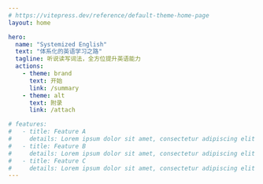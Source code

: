 ```yaml
---
# https://vitepress.dev/reference/default-theme-home-page
layout: home

hero:
  name: "Systemized English"
  text: "体系化的英语学习之路"
  tagline: 听说读写词法，全方位提升英语能力
  actions:
    - theme: brand
      text: 开始
      link: /summary
    - theme: alt
      text: 附录
      link: /attach

# features:
#   - title: Feature A
#     details: Lorem ipsum dolor sit amet, consectetur adipiscing elit
#   - title: Feature B
#     details: Lorem ipsum dolor sit amet, consectetur adipiscing elit
#   - title: Feature C
#     details: Lorem ipsum dolor sit amet, consectetur adipiscing elit
---
```


